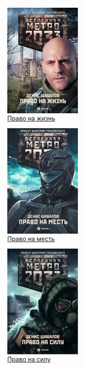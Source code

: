 ![](Право%20на%20жизнь.jpg)  
[Право на жизнь](Право%20на%20жизнь.md)

![](Право%20на%20месть.jpg)  
[Право на месть](Право%20на%20месть.md)

![](Право%20на%20силу.jpg)  
[Право на силу](Право%20на%20силу.md)
